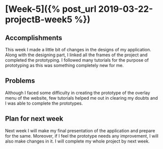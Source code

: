 # [Week-5]({% post_url 2019-03-22-projectB-week5 %})

## Accomplishments
This week I made a little bit of changes in the designs of my application. Along with the designing part, I linked all the frames of the project and completed the prototyping. I followed many tutorials for the purpose of prototyping as this was something completely new for me.

## Problems
Although I faced some difficulty in creating the prototype of the overlay menu of the website, few tutorials helped me out in clearing my doubts and I was able to complete the prototypes.

## Plan for next week
Next week I will make my final presentation of the application and prepare for the same. Moreover, if I feel the prototype needs any improvement, I will also make changes in it. I will complete my whole project by next week.
